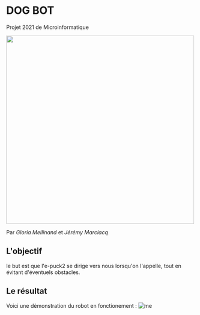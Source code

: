# DOG BOT
Projet 2021 de Microinformatique

<img src="/Médias/e-puck2.png" width="500">

Par *Gloria Mellinand* et *Jérémy Marciacq*

## L'objectif
le but est que l'e-puck2 se dirige vers nous lorsqu'on l'appelle, tout en évitant d'éventuels obstacles. 

## Le résultat
Voici une démonstration du robot en fonctionement :
![me](/Médias/demo-gif.gif)
